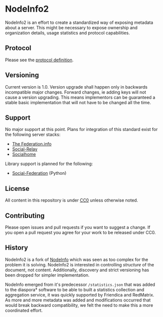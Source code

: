 # NodeInfo2

NodeInfo2 is an effort to create a standardized way of exposing metadata about a server. This might be necessary to expose ownership and organization details, usage statistics and protocol capabilities.

## Protocol

Please see the [protocol definition](PROTOCOL.md).

## Versioning

Current version is 1.0. Version upgrade shall happen only in backwards incompatible major changes. Forward changes, ie adding keys will not cause a version upgrading. This means implementors can be guaranteed a stable basic implementation that will not have to be changed all the time.

## Support

No major support at this point. Plans for integration of this standard exist for the following server stacks:

* [The Federation.info](https://the-federation.info)
* [Social-Relay](https://github.com/jaywink/social-relay)
* [Socialhome](https://github.com/jaywink/socialhome)

Library support is planned for the following:

* [Social-Federation](https://github.com/jaywink/social-federation) (Python)

## License

All content in this repository is under [CC0](http://creativecommons.org/publicdomain/zero/1.0/) unless otherwise noted.

## Contributing

Please open issues and pull requests if you want to suggest a change. If you open a pull request you agree for your work to be released under CC0.

## History

NodeInfo2 is a fork of [NodeInfo](https://github.com/jhass/nodeinfo) which was seen as too complex for the problem it is solving. NodeInfo2 is interested in controlling *structure* of the document, not content. Additionally, discovery and strict versioning has been dropped for simpler implementation.

NodeInfo emerged from it's predecessor `/statistics.json` that was added to the diaspora* software to be able to built a statistics collection and aggregation service, it was quickly supported by Friendica and RedMatrix. As more and more metadata was added and modifications occurred that would break backward compatibility, we felt the need to make this a more coordinated effort.


